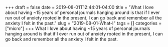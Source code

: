 +++draft = falsedate = 2019-08-01T12:44:01-04:00title = "What I love about having ~15 years of personal journals hanging around is that if I ever run out of anxiety rooted in the present, I can go back and remember all the anxiety I felt in the past."slug = "2019-08-01-What-I"tags = []categories = ["micro"]+++What I love about having ~15 years of personal journals hanging around is that if I ever run out of anxiety rooted in the present, I can go back and remember all the anxiety I felt in the past.